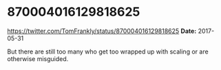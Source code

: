 # 870004016129818625
https://twitter.com/TomFrankly/status/870004016129818625
**Date:** 2017-05-31

But there are still too many who get too wrapped up with scaling or are otherwise misguided.
